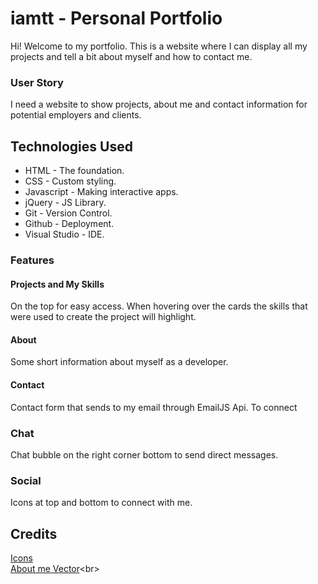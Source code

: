 # iamtt - Personal Portfolio
Hi! Welcome to my portfolio. This is a website where I can display all my projects
and tell a bit about myself and how to contact me. 

### User Story
I need a website to show projects, about me and contact information for potential employers and clients. 

## Technologies Used
* HTML - The foundation.
* CSS - Custom styling.
* Javascript - Making interactive apps. 
* jQuery - JS Library.
* Git - Version Control.
* Github - Deployment.
* Visual Studio - IDE.

### Features

#### Projects and My Skills
On the top for easy access. When hovering over the cards the skills that were used to create the project will highlight.

#### About
Some short information about myself as a developer. 

#### Contact
Contact form that sends to my email through EmailJS Api. To connect 

### Chat
Chat bubble on the right corner bottom to send direct messages. 

### Social
Icons at top and bottom to connect with me. 

## Credits

[Icons](https://www.icons8.com)<br>
[About me Vector](https://www.freepik.com/free-photos-vectors/people")<br>
